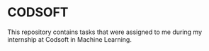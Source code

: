 # CODSOFT
This repository contains tasks that were assigned to me during my internship at Codsoft in Machine Learning.
